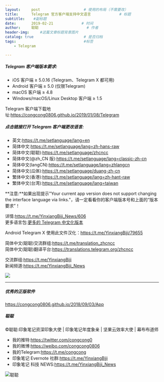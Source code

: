 ```yaml
---
layout:     post                    # 使用的布局（不需要改）
title:      Telegram 官方客户端支持中文语言             # 标题 
subtitle:    #副标题
date:       2019-02-21             # 时间
author:     聪聪                      # 作者
header-img:     #这篇文章标题背景图片
catalog: true                       # 是否归档
tags:                               #标签
    - Telegram

---
```

##### Telegram 客户端版本要求:
* iOS 客户端 ≥ 5.0.16 (Telegram、Telegram X 都可用)
* Android 客户端 ≥ 5.0 (仅限Telegram)
* macOS 客户端 ≥ 4.8
* Windows/macOS/Linux Desktop 客户端 ≥ 1.5

Telegram 客户端下载地址:<https://congcong0806.github.io/2019/01/08/Telegram>

##### 点击链接打开 Telegram 客户端更改语言:

* 英文:<https://t.me/setlanguage/lang=en>
* 简体中文:<https://t.me/setlanguage/lang=zh-hans-raw>
* 简体中文(聪聪):<https://t.me/setlanguage/zhcncc>
* 简体中文(@zh_CN 版):<https://t.me/setlanguage/lang=classic-zh-cn>
* 简体中文(langCN):<https://t.me/setlanguage/lang=zhlangcn>
* 简体中文(瓜体):<https://t.me/setlanguage/duang-zh-cn>
* 繁体中文(香港):<https://t.me/setlanguage/lang=zh-hant-raw>
* 繁体中文(台湾):<https://t.me/setlanguage/lang=taiwan>

**注意:**如果出现提示"Your current app version does not support changing the interface language via links."，请一定看看你的客户端版本号和上面的“版本要求”！

详情:<https://t.me/YinxiangBiji_News/606><br>
更多语言包:[更多的 Telegram 中文化版本](https://telegra.ph/%E6%9B%B4%E5%A4%9A%E7%9A%84-Telegram-%E4%B8%AD%E6%96%87%E5%8C%96%E7%89%88%E6%9C%AC-02-02>)

Android Telegram X 使用此文件汉化：<https://t.me/YinxiangBiji/79655>

简体中文(聪聪)交流群组:<https://t.me/translation_zhcncc><br>
简体中文(聪聪)翻译平台:<https://translations.telegram.org/zhcncc><br>

交流群组:<https://t.me/YinxiangBiji><br>
新闻频道:<https://t.me/YinxiangBiji_News>

![](https://i.v2ex.co/MRCsTvSz.jpeg)

- - - -

##### 优秀的正版软件
<https://congcong0806.github.io/2018/09/03/App>

##### 聪聪
&copy;聪聪:印象笔记资深印象大使 | 印象笔记年度象亲 | 坚果云效率大使 | 幕布布道师

* 我的推特:<https://twitter.com/congcong0>
* 我的微博:<https://weibo.com/congcong0806>
* 我的Telegram:<https://t.me/congcong>
* 印象笔记 Evernote 社群:<https://t.me/YinxiangBiji>
* 印象笔记 科技 NEWS:<https://t.me/YinxiangBiji_News>

![聪聪](https://i.v2ex.co/3wc207g5.png)